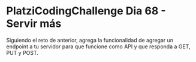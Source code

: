 # PlatziCodingChallenge Dia 68 - Servir más

Siguiendo el reto de anterior, agrega la funcionalidad de agregar un endpoint a tu servidor para que funcione como API y que responda a GET, PUT y POST.